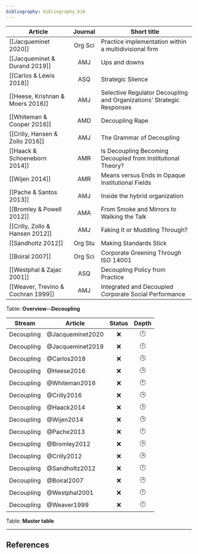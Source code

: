 ```yaml
---
bibliography: bibliography.bib
---
```


Article                             |Journal| Short title
------------                        | :-:   | ------------------------
[[Jacqueminet 2020]]                |Org Sci| Practice implementation within a multidivisional firm
[[Jacqueminet & Durand 2019]]       | AMJ   | Ups and downs
[[Carlos & Lewis 2018]]             | ASQ   | Strategic Silence
[[Heese, Krishnan & Moers 2016]]    | AMJ   | Selective Regulator Decoupling and Organizations’ Strategic Responses
[[Whiteman & Cooper 2016]]          | AMD   | Decoupling Rape
[[Crilly, Hansen & Zollo 2016]]     | AMJ   | The Grammar of Decoupling
[[Haack & Schoeneborn 2014]]        | AMR   | Is Decoupling Becoming Decoupled from Institutional Theory?
[[Wijen 2014]]                      | AMR   | Means versus Ends in Opaque Institutional Fields
[[Pache & Santos 2013]]             | AMJ   | Inside the hybrid organization
[[Bromley & Powell 2012]]           | AMA   | From Smoke and Mirrors to Walking the Talk
[[Crilly, Zollo & Hansen 2012]]     | AMJ   | Faking It or Muddling Through?
[[Sandholtz 2012]]                  |Org Stu| Making Standards Stick
[[Boiral 2007]]                     |Org Sci| Corporate Greening Through ISO 14001
[[Westphal & Zajac 2001]]           | ASQ   | Decoupling Policy from Practice
[[Weaver, Trevino & Cochran 1999]]  | AMJ   | Integrated and Decoupled Corporate Social Performance
Table: **Overview--Decoupling**

Stream                  |Article                | Status    | Depth  
----                    |--------               | :-:       | :-:    
Decoupling              |@Jacqueminet2020       | :x:       | :clock12:
Decoupling              |@Jacqueminet2019       | :x:       | :clock12:
Decoupling              |@Carlos2018            | :x:       | :clock4:
Decoupling              |@Heese2016             | :x:       | :clock3:
Decoupling              |@Whiteman2016          | :x:       | :clock11:
Decoupling              |@Crilly2016            | :x:       | :clock3:
Decoupling              |@Haack2014             | :x:       | :clock3:
Decoupling              |@Wijen2014             | :x:       | :clock3:
Decoupling              |@Pache2013             | :x:       | :clock12:
Decoupling              |@Bromley2012           | :x:       | :clock3:
Decoupling              |@Crilly2012            | :x:       | :clock3:
Decoupling              |@Sandholtz2012         | :x:       | :clock12:
Decoupling              |@Boiral2007            | :x:       | :clock2:
Decoupling              |@Westphal2001          | :x:       | :clock12:
Decoupling              |@Weaver1999            | :x:       | :clock12:
Table: **Master table**

---

## References